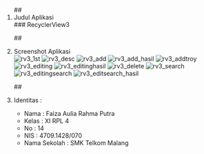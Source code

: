 <ol>
##<li> Judul Aplikasi </li>
### RecyclerView3

##<li> Screenshot Aplikasi </li>
![rv3_1st](https://cloud.githubusercontent.com/assets/21327758/20031320/18463d58-a3a8-11e6-9f8f-106dd4de8524.jpg)
![rv3_desc](https://cloud.githubusercontent.com/assets/21327758/20031296/c82068f8-a3a7-11e6-81db-1423323fa1e6.jpg)
![rv3_add](https://cloud.githubusercontent.com/assets/21327758/20031292/c8123e04-a3a7-11e6-83ce-2b5a234f91bb.jpg)
![rv3_add_hasil](https://cloud.githubusercontent.com/assets/21327758/20031293/c813e36c-a3a7-11e6-8a36-d36209239064.jpg)
![rv3_addtroy](https://cloud.githubusercontent.com/assets/21327758/20031294/c8143920-a3a7-11e6-9d88-3205246ac8b0.jpg)
![rv3_editing](https://cloud.githubusercontent.com/assets/21327758/20031297/c854d606-a3a7-11e6-9408-bf7cfbb941b8.jpg)
![rv3_editinghasil](https://cloud.githubusercontent.com/assets/21327758/20031301/c91f732a-a3a7-11e6-801e-19d2536d182c.jpg)
![rv3_delete](https://cloud.githubusercontent.com/assets/21327758/20031295/c815a2f6-a3a7-11e6-9e62-66e4362ab9bd.jpg)
![rv3_search](https://cloud.githubusercontent.com/assets/21327758/20031291/c8090abe-a3a7-11e6-8b37-45664323a175.jpg)
![rv3_editingsearch](https://cloud.githubusercontent.com/assets/21327758/20031344/87cbb2d4-a3a8-11e6-8024-84ac4404cb28.jpg)
![rv3_editsearch_hasil](https://cloud.githubusercontent.com/assets/21327758/20031345/87fe7e3a-a3a8-11e6-971d-dfdc127670f0.jpg)

##<li> Identitas : </li>
<ul>
<li> Nama : Faiza Aulia Rahma Putra </li>
<li> Kelas : XI RPL 4 </li>
<li> No : 14 </li>
<li> NIS : 4709.1428/070 </li>
<li> Nama Sekolah : SMK Telkom Malang </li>
</ul>
